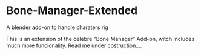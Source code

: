 # Bone-Manager-Extended
A blender add-on to handle charaters rig

This is an extension of the celebre "Bone Manager" Add-on, witch includes much more funcionality.
Read me under costruction....
